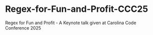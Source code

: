 # Regex-for-Fun-and-Profit-CCC25
Regex for Fun and Profit - A Keynote talk given at Carolina Code Conference 2025
